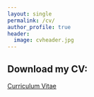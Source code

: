 ```yaml
---
layout: single
permalink: /cv/
author_profile: true
header: 
  image: cvheader.jpg
---
```


## Download my CV:

<div markdown="0"><a href="https://elinck.github.io/_docs/elinck_CV_050616.pdf" class="btn">Curriculum Vitae</a></div>
